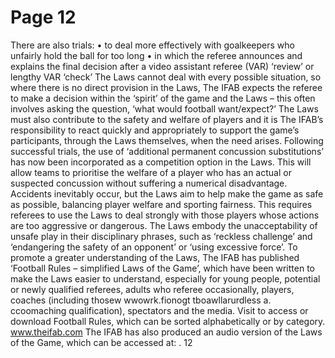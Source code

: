 # Page 12

There are also trials:
• to deal more effectively with goalkeepers who unfairly hold the ball for too
long
• in which the referee announces and explains the final decision after a video
assistant referee (VAR) ‘review’ or lengthy VAR ‘check’
The Laws cannot deal with every possible situation, so where there is no direct
provision in the Laws, The IFAB expects the referee to make a decision within
the ‘spirit’ of the game and the Laws – this often involves asking the question,
‘what would football want/expect?’
The Laws must also contribute to the safety and welfare of players and it is
The IFAB’s responsibility to react quickly and appropriately to support the
game’s participants, through the Laws themselves, when the need arises.
Following successful trials, the use of ‘additional permanent concussion
substitutions’ has now been incorporated as a competition option in the Laws.
This will allow teams to prioritise the welfare of a player who has an actual or
suspected concussion without suffering a numerical disadvantage.
Accidents inevitably occur, but the Laws aim to help make the game as safe as
possible, balancing player welfare and sporting fairness. This requires referees
to use the Laws to deal strongly with those players whose actions are too
aggressive or dangerous. The Laws embody the unacceptability of unsafe play
in their disciplinary phrases, such as ‘reckless challenge’ and ‘endangering the
safety of an opponent’ or ‘using excessive force’.
To promote a greater understanding of the Laws, The IFAB has published
‘Football Rules – simplified Laws of the Game’, which have been written to make
the Laws easier to understand, especially for young people, potential or newly
qualified referees, adults who referee occasionally, players, coaches (including
thosew wwowrk.fionogt tboawllarurdless a. ccoomaching qualification), spectators and the media.
Visit to access or download Football Rules, which can
be sorted alphabetically or by category.
www.theifab.com
The IFAB has also produced an audio version of the Laws of the Game, which
can be accessed at: .
12
